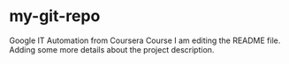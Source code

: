# my-git-repo
Google IT Automation from Coursera Course
I am editing the README file. Adding some more details about the project description.

